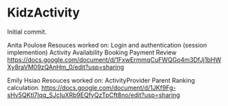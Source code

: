 # KidzActivity
Initial commit.

Anita Poulose
Resouces worked on: 
Login and authentication (session implemention)
Activity
Availability
Booking
Payment
Review
https://docs.google.com/document/d/1FxwErmmqCuFWQGo4m3DfJj1bHWXy8raVM09zQAnHm_0/edit?usp=sharing



Emily Hsiao 
Resouces worked on: 
ActivityProvider
Parent
Ranking calculation.
https://docs.google.com/document/d/1JKf9Fg-sHv5QKtl7lqq_SJcIuXRb9EQfyQzTpCft8no/edit?usp=sharing
